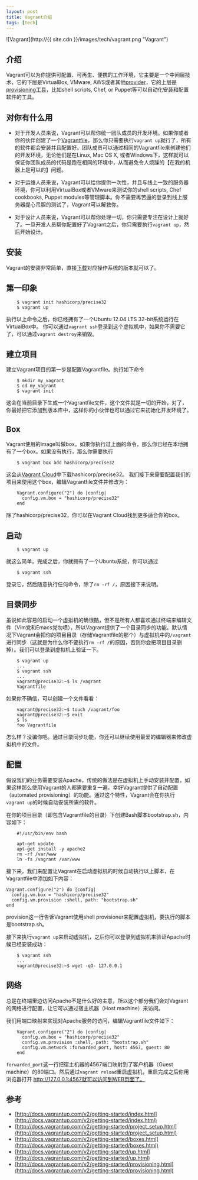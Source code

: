 ```yaml
---
layout: post
title: Vagrant介绍
tags: [tech]
---
```


![Vagrant](http://{{ site.cdn }}/images/tech/vagrant.png "Vagrant")

## 介绍
Vagrant可以为你提供可配置、可再生、便携的工作环境，它主要是一个中间层技术，它的下层是VirtualBox, VMware, AWS或者其他[provider](http://docs.vagrantup.com/v2/providers/)，它的上层是[provisioning工具](http://docs.vagrantup.com/v2/provisioning/)，比如shell scripts, Chef, or Puppet等可以自动化安装和配置软件的工具。

## 对你有什么用
* 对于开发人员来说，Vagrant可以帮你统一团队成员的开发环境。如果你或者你的伙伴创建了一个[Vagrantfile](http://docs.vagrantup.com/v2/vagrantfile/)，那么你只需要执行```vagrant up```就行了，所有的软件都会安装并且配置好。团队成员可以通过相同的Vagrantfile来创建他们的开发环境，无论他们是在Linux, Mac OS X, 或者Windows下，这样就可以保证你团队成员的代码是跑在相同的环境中，从而避免令人烦躁的【在我的机器上是可以的】问题。

* 对于运维人员来说，Vagrant可以给你提供一次性，并且与线上一致的服务器环境，你可以利用VirtualBox或者VMware来测试你的shell scripts, Chef cookbooks, Puppet modules等管理脚本。你不需要再苦逼的登录到线上服务器提心吊胆的测试了，Vagrant可以解救你。

* 对于设计人员来说，Vagrant可以帮你处理一切，你只需要专注在设计上就好了。一旦开发人员帮你配置好了Vagrant之后，你只需要执行```vagrant up```，然后开始设计。

## 安装

Vagrant的安装非常简单，直接[下载](http://www.vagrantup.com/downloads)对应操作系统的版本就可以了。

## 第一印象

```
	$ vagrant init hashicorp/precise32
	$ vagrant up
```

执行以上命令之后，你已经拥有了一个Ubuntu 12.04 LTS 32-bit系统运行在VirtualBox中。
你可以通过```vagrant ssh```登录到这个虚拟机中，如果你不需要它了，可以通过```vagrant destroy```来销毁。

## 建立项目

建立Vagrant项目的第一步是配置Vagrantfile。执行如下命令

```
	$ mkdir my_vagrant
	$ cd my_vagrant
	$ vagrant init
```

这会在当前目录下生成一个Vagrantfile文件，这个文件就是一切的开始，对了，你最好把它添加到版本库中，这样你的小伙伴也可以通过它来初始化开发环境了。

## Box

Vagrant使用的image叫做box，如果你执行过上面的命令，那么你已经在本地拥有了一个box。如果没有执行，那么你需要执行

```
	$ vagrant box add hashicorp/precise32
```

这会从[Vagrant Cloud](https://vagrantcloud.com/)中下载hashicorp/precise32。
我们接下来需要配置我们的项目来使用这个box，编辑Vagrantfile文件并修改为：

```
	Vagrant.configure("2") do |config|
	  config.vm.box = "hashicorp/precise32"
	end
```

除了hashicorp/precise32，你可以在Vagrant Cloud找到更多适合你的box。

## 启动

```
	$ vagrant up
```

就这么简单。完成之后，你就拥有了一个Ubuntu系统，你可以通过

```
	$ vagrant ssh
```

登录它，然后随意执行任何命令，除了```rm -rf /```，原因接下来说明。

## 目录同步

虽说如此容易的启动一个虚拟机的确很酷，但不是所有人都喜欢通过终端来编辑文件（Vim党和Emacs党勿喷），所以Vagrant提供了一个目录同步的功能。默认情况下Vagrant会把你的项目目录（存储Vagrantfile的那个）与虚拟机中的```/vagrant```进行同步（这就是为什么你不要执行```rm -rf /```的原因，否则你会把项目目录删掉）。我们可以登录到虚拟机上验证一下。

```
	$ vagrant up
	...
	$ vagrant ssh
	...
	vagrant@precise32:~$ ls /vagrant
	Vagrantfile
```

如果你不确信，可以创建一个文件看看：

```
	vagrant@precise32:~$ touch /vagrant/foo
	vagrant@precise32:~$ exit
	$ ls
	foo Vagrantfile
```

怎么样？没骗你吧。通过目录同步功能，你还可以继续使用最爱的编辑器来修改虚拟机中的文件。

## 配置

假设我们的业务需要安装Apache，传统的做法是在虚拟机上手动安装并配置，如果这样那么使用Vagrant的人都需要重复一遍。幸好Vagrant提供了自动配置（automated provisioning）的功能。通过这个特性，Vagrant会在你执行```vagrant up```的时候自动安装所需的软件。

在你的项目目录（即包含Vagrantfile的目录）下创建Bash脚本bootstrap.sh，内容如下：

```
	#!/usr/bin/env bash

	apt-get update
	apt-get install -y apache2
	rm -rf /var/www
	ln -fs /vagrant /var/www
```

接下来，我们来配置让Vagrant在启动虚拟机的时候自动执行以上脚本，在Vagrantfile中添加如下内容：

	Vagrant.configure("2") do |config|
	  config.vm.box = "hashicorp/precise32"
	  config.vm.provision :shell, path: "bootstrap.sh"
	end

provision这一行告诉Vagrant使用shell provisioner来配置虚拟机，要执行的脚本是bootstrap.sh。

接下来执行```vagrant up```来启动虚拟机，之后你可以登录到虚拟机来验证Apache时候已经安装成功：

```
	$ vagrant ssh
	...
	vagrant@precise32:~$ wget -qO- 127.0.0.1
```

## 网络
总是在终端里边访问Apache不是什么好的主意，所以这个部分我们会对Vagrant的网络进行配置，让它可以通过宿主机器（Host machine）来访问。

我们用端口映射来实现对Apache服务的访问，编辑Vagrantfile文件如下：

```
	Vagrant.configure("2") do |config|
	  config.vm.box = "hashicorp/precise32"
	  config.vm.provision :shell, path: "bootstrap.sh"
	  config.vm.network :forwarded_port, host: 4567, guest: 80
	end
```

`forwarded_port`这一行把宿主机器的4567端口映射到了客户机器（Guest machine）的80端口。然后通过```vagrant reload```重启虚拟机，重启完成之后你用浏览器打开
http://127.0.0.1:4567就可以访问到WEB页面了。


## 参考
* [http://docs.vagrantup.com/v2/getting-started/index.html](http://docs.vagrantup.com/v2/getting-started/index.html)
* [http://docs.vagrantup.com/v2/getting-started/project_setup.html](http://docs.vagrantup.com/v2/getting-started/project_setup.html)
* [http://docs.vagrantup.com/v2/getting-started/boxes.html](http://docs.vagrantup.com/v2/getting-started/boxes.html)
* [http://docs.vagrantup.com/v2/getting-started/up.html](http://docs.vagrantup.com/v2/getting-started/up.html)
* [http://docs.vagrantup.com/v2/getting-started/provisioning.html](http://docs.vagrantup.com/v2/getting-started/provisioning.html)
